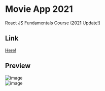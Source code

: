 # Movie App 2021

React JS Fundamentals Course (2021 Update!)

## Link
[Here!](https://xmun74.github.io/movie_app_2021/#/)<br>

## Preview
![image](https://user-images.githubusercontent.com/77045939/115185571-0b421080-a11b-11eb-8d9b-3eb1d8afbd16.png)<br>
![image](https://user-images.githubusercontent.com/77045939/115185594-18f79600-a11b-11eb-992c-e6a011ab04e1.png)
